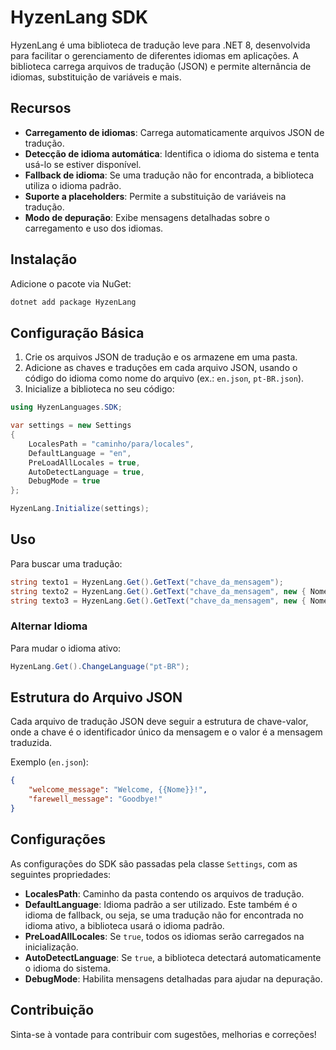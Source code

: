 # HyzenLang SDK

HyzenLang é uma biblioteca de tradução leve para .NET 8, desenvolvida para facilitar o gerenciamento de diferentes idiomas em aplicações. A biblioteca carrega arquivos de tradução (JSON) e permite alternância de idiomas, substituição de variáveis e mais.

## Recursos

- **Carregamento de idiomas**: Carrega automaticamente arquivos JSON de tradução.
- **Detecção de idioma automática**: Identifica o idioma do sistema e tenta usá-lo se estiver disponível.
- **Fallback de idioma**: Se uma tradução não for encontrada, a biblioteca utiliza o idioma padrão.
- **Suporte a placeholders**: Permite a substituição de variáveis na tradução.
- **Modo de depuração**: Exibe mensagens detalhadas sobre o carregamento e uso dos idiomas.

## Instalação

Adicione o pacote via NuGet:

```bash
dotnet add package HyzenLang
```

## Configuração Básica

1. Crie os arquivos JSON de tradução e os armazene em uma pasta.
2. Adicione as chaves e traduções em cada arquivo JSON, usando o código do idioma como nome do arquivo (ex.: `en.json`, `pt-BR.json`).
3. Inicialize a biblioteca no seu código:

```cs
using HyzenLanguages.SDK;

var settings = new Settings
{
    LocalesPath = "caminho/para/locales",
    DefaultLanguage = "en",
    PreLoadAllLocales = true,
    AutoDetectLanguage = true,
    DebugMode = true
};

HyzenLang.Initialize(settings);
```


## Uso

Para buscar uma tradução:

```cs
string texto1 = HyzenLang.Get().GetText("chave_da_mensagem");
string texto2 = HyzenLang.Get().GetText("chave_da_mensagem", new { Nome = "Usuário" });
string texto3 = HyzenLang.Get().GetText("chave_da_mensagem", new { Nome = "Rafael", Idade = 21, Username = "rafael-rm" }));
```


### Alternar Idioma

Para mudar o idioma ativo:

```cs
HyzenLang.Get().ChangeLanguage("pt-BR");
```


## Estrutura do Arquivo JSON

Cada arquivo de tradução JSON deve seguir a estrutura de chave-valor, onde a chave é o identificador único da mensagem e o valor é a mensagem traduzida.

Exemplo (`en.json`):

```json
{
    "welcome_message": "Welcome, {{Nome}}!",
    "farewell_message": "Goodbye!"
}
```


## Configurações

As configurações do SDK são passadas pela classe `Settings`, com as seguintes propriedades:

- **LocalesPath**: Caminho da pasta contendo os arquivos de tradução.
- **DefaultLanguage**: Idioma padrão a ser utilizado. Este também é o idioma de fallback, ou seja, se uma tradução não for encontrada no idioma ativo, a biblioteca usará o idioma padrão.
- **PreLoadAllLocales**: Se `true`, todos os idiomas serão carregados na inicialização.
- **AutoDetectLanguage**: Se `true`, a biblioteca detectará automaticamente o idioma do sistema.
- **DebugMode**: Habilita mensagens detalhadas para ajudar na depuração.

## Contribuição

Sinta-se à vontade para contribuir com sugestões, melhorias e correções!
